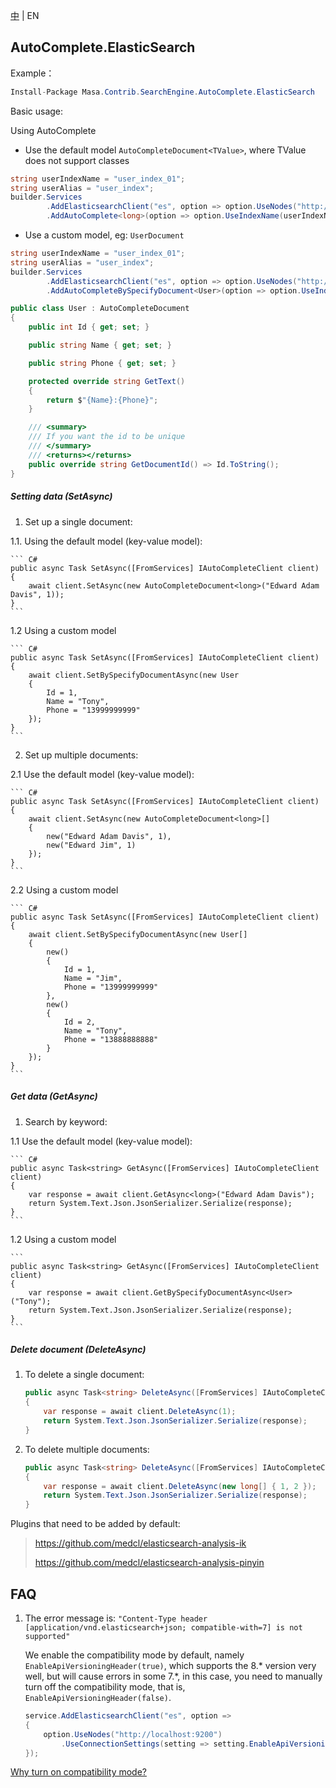 [中](README.zh-CN.md) | EN

## AutoComplete.ElasticSearch

Example：

``` c#
Install-Package Masa.Contrib.SearchEngine.AutoComplete.ElasticSearch
```

Basic usage:

Using AutoComplete

* Use the default model `AutoCompleteDocument<TValue>`, where TValue does not support classes

``` C#
string userIndexName = "user_index_01";
string userAlias = "user_index";
builder.Services
        .AddElasticsearchClient("es", option => option.UseNodes("http://localhost:9200").UseDefault())
        .AddAutoComplete<long>(option => option.UseIndexName(userIndexName).UseAlias(userAlias));
```

* Use a custom model, eg: `UserDocument`

``` C#
string userIndexName = "user_index_01";
string userAlias = "user_index";
builder.Services
        .AddElasticsearchClient("es", option => option.UseNodes("http://localhost:9200").UseDefault())
        .AddAutoCompleteBySpecifyDocument<User>(option => option.UseIndexName(userIndexName).UseAlias(userAlias));

public class User : AutoCompleteDocument
{
    public int Id { get; set; }

    public string Name { get; set; }

    public string Phone { get; set; }

    protected override string GetText()
    {
        return $"{Name}:{Phone}";
    }

    /// <summary>
    /// If you want the id to be unique
    /// </summary>
    /// <returns></returns>
    public override string GetDocumentId() => Id.ToString();
}
```

##### Setting data (SetAsync)

1. Set up a single document:

1.1. Using the default model (key-value model):

    ``` C#
    public async Task SetAsync([FromServices] IAutoCompleteClient client)
    {
        await client.SetAsync(new AutoCompleteDocument<long>("Edward Adam Davis", 1));
    }
    ```

1.2 Using a custom model

    ``` C#
    public async Task SetAsync([FromServices] IAutoCompleteClient client)
    {
        await client.SetBySpecifyDocumentAsync(new User
        {
            Id = 1,
            Name = "Tony",
            Phone = "13999999999"
        });
    }
    ```

2. Set up multiple documents:

2.1 Use the default model (key-value model):

    ``` C#
    public async Task SetAsync([FromServices] IAutoCompleteClient client)
    {
        await client.SetAsync(new AutoCompleteDocument<long>[]
        {
            new("Edward Adam Davis", 1),
            new("Edward Jim", 1)
        });
    }
    ```

2.2 Using a custom model

    ``` C#
    public async Task SetAsync([FromServices] IAutoCompleteClient client)
    {
        await client.SetBySpecifyDocumentAsync(new User[]
        {
            new()
            {
                Id = 1,
                Name = "Jim",
                Phone = "13999999999"
            },
            new()
            {
                Id = 2,
                Name = "Tony",
                Phone = "13888888888"
            }
        });
    }
    ```

##### Get data (GetAsync)

1. Search by keyword:

1.1 Use the default model (key-value model):

    ``` C#
    public async Task<string> GetAsync([FromServices] IAutoCompleteClient client)
    {
        var response = await client.GetAsync<long>("Edward Adam Davis");
        return System.Text.Json.JsonSerializer.Serialize(response);
    }
    ```

1.2 Using a custom model

    ```
    public async Task<string> GetAsync([FromServices] IAutoCompleteClient client)
    {
        var response = await client.GetBySpecifyDocumentAsync<User>("Tony");
        return System.Text.Json.JsonSerializer.Serialize(response);
    }
    ```

##### Delete document (DeleteAsync)

1. To delete a single document:

   ``` C#
   public async Task<string> DeleteAsync([FromServices] IAutoCompleteClient client)
   {
       var response = await client.DeleteAsync(1);
       return System.Text.Json.JsonSerializer.Serialize(response);
   }
   ```

2. To delete multiple documents:

   ``` C#
   public async Task<string> DeleteAsync([FromServices] IAutoCompleteClient client)
   {
       var response = await client.DeleteAsync(new long[] { 1, 2 });
       return System.Text.Json.JsonSerializer.Serialize(response);
   }
   ```

Plugins that need to be added by default:

> https://github.com/medcl/elasticsearch-analysis-ik
>
> https://github.com/medcl/elasticsearch-analysis-pinyin

## FAQ

1. The error message is: `"Content-Type header [application/vnd.elasticsearch+json; compatible-with=7] is not supported"`

   We enable the compatibility mode by default, namely `EnableApiVersioningHeader(true)`, which supports the 8.* version very well, but will cause errors in some 7.*, in this case, you need to manually turn off the compatibility mode, that is, `EnableApiVersioningHeader(false)`.

     ``` C#
     service.AddElasticsearchClient("es", option =>
     {
         option.UseNodes("http://localhost:9200")
             .UseConnectionSettings(setting => setting.EnableApiVersioningHeader(false));
     });
     ```

[Why turn on compatibility mode? ](https://github.com/elastic/elasticsearch-net/issues/6154)